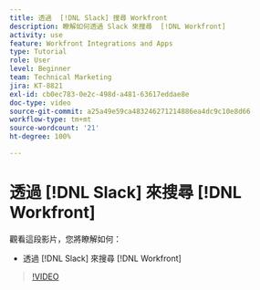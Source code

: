```yaml
---
title: 透過  [!DNL Slack] 搜尋 Workfront
description: 瞭解如何透過 Slack 來搜尋  [!DNL Workfront]
activity: use
feature: Workfront Integrations and Apps
type: Tutorial
role: User
level: Beginner
team: Technical Marketing
jira: KT-8821
exl-id: cb0ec783-0e2c-498d-a481-63617eddae8e
doc-type: video
source-git-commit: a25a49e59ca483246271214886ea4dc9c10e8d66
workflow-type: tm+mt
source-wordcount: '21'
ht-degree: 100%

---
```


# 透過 [!DNL Slack] 來搜尋 [!DNL Workfront]

觀看這段影片，您將瞭解如何：

* 透過 [!DNL Slack] 來搜尋 [!DNL Workfront]

>[!VIDEO](https://video.tv.adobe.com/v/335121/?quality=12&learn=on)
